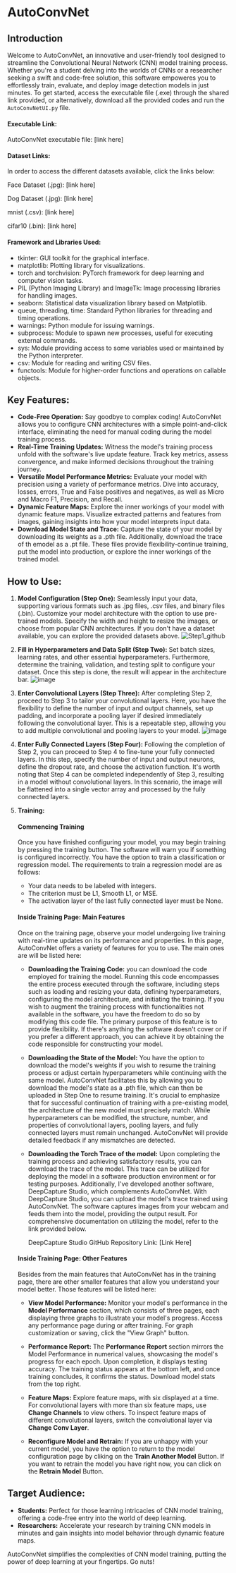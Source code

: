 # AutoConvNet

## Introduction

Welcome to AutoConvNet, an innovative and user-friendly tool designed to streamline the Convolutional Neural Network (CNN) model training process. Whether you're a student delving into the worlds of CNNs or a researcher seeking a swift and code-free solution, this software empoweres you to effortlessly train, evaluate, and deploy image detection models in just minutes. To get started, access the executable file (.exe) through the shared link provided, or alternatively, download all the provided codes and run the `AutoConvNetUI.py` file.

#### Executable Link:
AutoConvNet executable file: [link here]

#### Dataset Links:
In order to access the different datasets available, click the links below:

Face Dataset (.jpg): [link here]

Dog Dataset (.jpg): [link here]

mnist (.csv): [link here]

cifar10 (.bin): [link here]

#### Framework and Libraries Used:

-   tkinter: GUI toolkit for the graphical interface.
-   matplotlib: Plotting library for visualizations.
-   torch and torchvision: PyTorch framework for deep learning and computer vision tasks.
-   PIL (Python Imaging Library) and ImageTk: Image processing libraries for handling images.
-   seaborn: Statistical data visualization library based on Matplotlib.
-   queue, threading, time: Standard Python libraries for threading and timing operations.
-   warnings: Python module for issuing warnings.
-   subprocess: Module to spawn new processes, useful for executing external commands.
-   sys: Module providing access to some variables used or maintained by the Python interpreter.
-   csv: Module for reading and writing CSV files.
-   functools: Module for higher-order functions and operations on callable objects.

## Key Features:
- **Code-Free Operation:** Say goodbye to complex coding! AutoConvNet allows you to configure CNN architectures with a simple point-and-click interface, eliminating the need for manual coding during the model training process.
- **Real-Time Training Updates:** Witness the model's training process unfold with the software's live update feature. Track key metrics, assess convergence, and make informed decisions throughout the training journey.
- **Versatile Model Performance Metrics:** Evaluate your model with precision using a variety of performance metrics. Dive into accuracy, losses, errors, True and False positives and negatives, as well as Micro and Macro F1, Precision, and Recall.
- **Dynamic Feature Maps:** Explore the inner workings of your model with dynamic feature maps. Visualize extracted patterns and features from images, gaining insights into how your model interprets input data.
- **Download Model State and Trace:** Capture the state of your model by downloading its weights as a .pth file. Additionally, download the trace of th emodel as a .pt file. These files provide flexibility-continue training, put the model into production, or explore the inner workings of the trained model.

## How to Use:
1. **Model Configuration (Step One):** Seamlessly input your data, supporting various formats such as .jpg files, .csv files, and binary files (.bin). Customize your model architecture with the option to use pre-trained models. Specify the width and height to resize the images, or choose from popular CNN architectures. If you don't have a dataset available, you can explore the provided datasets above.
![Step1_github](https://github.com/Tomasdfgh/AutoConvNet/assets/86145397/2ac8f39b-ed4a-46df-b600-105ecf4e7706)

2. **Fill in Hyperparameters and Data Split (Step Two):** Set batch sizes, learning rates, and other essential hyperparameters. Furthermore, determine the training, validation, and testing split to configure your dataset. Once this step is done, the result will appear in the architecture bar.
![image](https://github.com/Tomasdfgh/AutoConvNet/assets/86145397/0a7f8f00-e7ba-4405-a014-75cf9561db2e)

3. **Enter Convolutional Layers (Step Three):** After completing Step 2, proceed to Step 3 to tailor your convolutional layers. Here, you have the flexibility to define the number of input and output channels, set up padding, and incorporate a pooling layer if desired immediately following the convolutional layer. This is a repeatable step, allowing you to add multiple convolutional and pooling layers to your model.
![image](https://github.com/Tomasdfgh/AutoConvNet/assets/86145397/fc086961-5242-4e10-97ad-ee0f2d36d730)

4. **Enter Fully Connected Layers (Step Four):** Following the completion of Step 2, you can proceed to Step 4 to fine-tune your fully connected layers. In this step, specify the number of input and output neurons, define the dropout rate, and choose the activation function. It's worth noting that Step 4 can be completed independently of Step 3, resulting in a model without convolutional layers. In this scenario, the image will be flattened into a single vector array and processed by the fully connected layers.
5. **Training:**

   #### Commencing Training

   Once you have finished configuring your model, you may begin training by pressing the training button. The software will warn you if something is configured incorrectly. You have the option to train a classification or regression model. The requirements to train a regression model are as follows:
   - Your data needs to be labeled with integers.
   - The criterion must be L1, Smooth L1, or MSE.
   - The activation layer of the last fully connected layer must be None.

   #### Inside Training Page: Main Features

   Once on the training page, observe your model undergoing live training with real-time updates on its performance and properties. In this page, AutoConvNet offers a variety of features for you to use. The main ones are will be listed here:
   - **Downloading the Training Code:** you can download the code employed for training the model. Running this code encompasses the entire process executed through the software, including steps such as loading and resizing your data, defining hyperparameters, configuring the model architecture, and initiating the training. If you wish to augment the training process with functionalities not available in the software, you have the freedom to do so by modifying this code file. The primary purpose of this feature is to provide flexibility. If there's anything the software doesn't cover or if you prefer a different approach, you can achieve it by obtaining the code responsible for constructing your model.
   - **Downloading the State of the Model:** You have the option to download the model's weights if you wish to resume the training process or adjust certain hyperparameters while continuing with the same model. AutoConvNet facilitates this by allowing you to download the model's state as a .pth file, which can then be uploaded in Step One to resume training. It's crucial to emphasize that for successful continuation of training with a pre-existing model, the architecture of the new model must precisely match. While hyperparameters can be modified, the structure, number, and properties of convolutional layers, pooling layers, and fully connected layers must remain unchanged. AutoConvNet will provide detailed feedback if any mismatches are detected.
   - **Downloading the Torch Trace of the model:** Upon completing the training process and achieving satisfactory results, you can download the trace of the model. This trace can be utilized for deploying the model in a software production environment or for testing purposes. Additionally, I've developed another software, DeepCapture Studio, which complements AutoConvNet. With DeepCapture Studio, you can upload the model's trace trained using AutoConvNet. The software captures images from your webcam and feeds them into the model, providing the output result. For comprehensive documentation on utilizing the model, refer to the link provided below.

      DeepCapture Studio GitHub Repository Link: [Link Here]

   #### Inside Training Page: Other Features

   Besides from the main features that AutoConvNet has in the training page, there are other smaller features that allow you understand your model better. Those features will be listed here:
      - **View Model Performance:** Monitor your model's performance in the **Model Performance** section, which consists of three pages, each displaying three graphs to illustrate your model's progress. Access any performance page during or after training. For graph customization or saving, click the "View Graph" button.
  
        
      - **Performance Report:** The **Performance Report** section mirrors the Model Performance in numerical values, showcasing the model's progress for each epoch. Upon completion, it displays testing accuracy. The training status appears at the bottom left, and once training concludes, it confirms the status. Download model stats from the top right.
      - **Feature Maps:** Explore feature maps, with six displayed at a time. For convolutional layers with more than six feature maps, use **Change Channels** to view others. To inspect feature maps of different convolutional layers, switch the convolutional layer via **Change Conv Layer**.
      - **Reconfigure Model and Retrain:** If you are unhappy with your current model, you have the option to return to the model configuration page by cliking on the **Train Another Model** Button. If you want to retrain the model you have right now, you can click on the **Retrain Model** Button.
   

## Target Audience:

- **Students:** Perfect for those learning intricacies of CNN model training, offering a code-free entry into the world of deep learning.
- **Researchers:** Accelerate your research by training CNN models in minutes and gain insights into model behavior through dynamic feature maps.

AutoConvNet simplifies the complexities of CNN model training, putting the power of deep learning at your fingertips. Go nuts!

